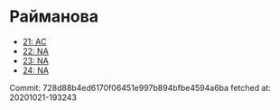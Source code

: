 # Райманова
- [21: AC](21.md)
- [22: NA](22.md)
- [23: NA](23.md)
- [24: NA](24.md)

Commit: 728d88b4ed6170f06451e997b894bfbe4594a6ba
 fetched at: 20201021-193243
